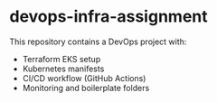 # devops-infra-assignment

This repository contains a DevOps project with:
- Terraform EKS setup
- Kubernetes manifests
- CI/CD workflow (GitHub Actions)
- Monitoring and boilerplate folders
